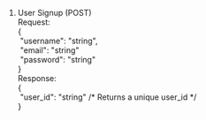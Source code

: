 1. User Signup (POST)  
   Request:  
   {  
   &nbsp;"username": "string",  
   &nbsp;"email": "string"  
   &nbsp;"password": "string"  
   }  
   Response:  
  {  
  &nbsp;"user_id": "string" /* Returns a unique user_id */  
  }    
